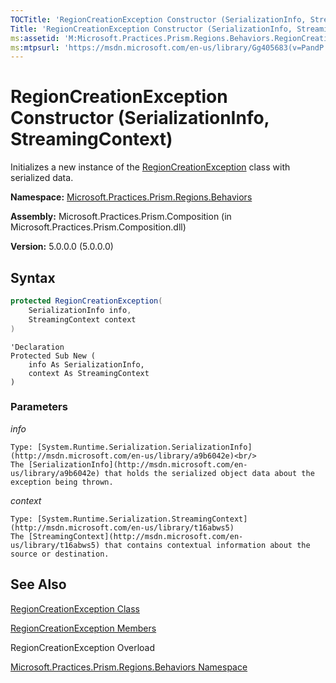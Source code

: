 ```yaml
---
TOCTitle: 'RegionCreationException Constructor (SerializationInfo, StreamingContext)'
Title: 'RegionCreationException Constructor (SerializationInfo, StreamingContext) (Microsoft.Practices.Prism.Regions.Behaviors)'
ms:assetid: 'M:Microsoft.Practices.Prism.Regions.Behaviors.RegionCreationException.\#ctor(System.Runtime.Serialization.SerializationInfo,System.Runtime.Serialization.StreamingContext)'
ms:mtpsurl: 'https://msdn.microsoft.com/en-us/library/Gg405683(v=PandP.50)'
---
```


# RegionCreationException Constructor (SerializationInfo, StreamingContext)

Initializes a new instance of the [RegionCreationException](https://msdn.microsoft.com/en-us/library/microsoft.practices.prism.regions.behaviors.regioncreationexception(v=pandp.50)) class with serialized data.

**Namespace:** [Microsoft.Practices.Prism.Regions.Behaviors](https://msdn.microsoft.com/en-us/library/microsoft.practices.prism.regions.behaviors(v=pandp.50))

**Assembly:** Microsoft.Practices.Prism.Composition (in Microsoft.Practices.Prism.Composition.dll)

**Version:** 5.0.0.0 (5.0.0.0)

## Syntax

```C#
protected RegionCreationException(
	SerializationInfo info,
	StreamingContext context
)
```

```VB
'Declaration
Protected Sub New ( 
	info As SerializationInfo,
	context As StreamingContext
)
```


### Parameters

*info*

    Type: [System.Runtime.Serialization.SerializationInfo](http://msdn.microsoft.com/en-us/library/a9b6042e)<br/>
    The [SerializationInfo](http://msdn.microsoft.com/en-us/library/a9b6042e) that holds the serialized object data about the exception being thrown.

*context*

    Type: [System.Runtime.Serialization.StreamingContext](http://msdn.microsoft.com/en-us/library/t16abws5)
    The [StreamingContext](http://msdn.microsoft.com/en-us/library/t16abws5) that contains contextual information about the source or destination.

## See Also

[RegionCreationException Class](https://msdn.microsoft.com/en-us/library/microsoft.practices.prism.regions.behaviors.regioncreationexception(v=pandp.50))

[RegionCreationException Members](https://msdn.microsoft.com/en-us/library/microsoft.practices.prism.regions.behaviors.regioncreationexception_members(v=pandp.50))

RegionCreationException Overload

[Microsoft.Practices.Prism.Regions.Behaviors Namespace](https://msdn.microsoft.com/en-us/library/microsoft.practices.prism.regions.behaviors(v=pandp.50))